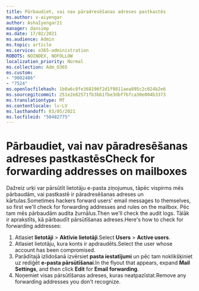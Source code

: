 ```yaml
---
title: Pārbaudiet, vai nav pāradresēšanas adreses pastkastēs
ms.author: v-aiyengar
author: AshaIyengar21
manager: dansimp
ms.date: 17/02/2021
ms.audience: Admin
ms.topic: article
ms.service: o365-administration
ROBOTS: NOINDEX, NOFOLLOW
localization_priority: Normal
ms.collection: Adm_O365
ms.custom:
- "9002486"
- "7524"
ms.openlocfilehash: 1b0a6c8fe368196f2d1f9811aea895c2c024b2e6
ms.sourcegitcommit: 251e2e82571fb3bb1fbe3dbf7bfca30e004b3373
ms.translationtype: MT
ms.contentlocale: lv-LV
ms.lasthandoff: 03/05/2021
ms.locfileid: "50482775"
---
```

# <a name="check-for-forwarding-addresses-on-mailboxes"></a><span data-ttu-id="b335e-102">Pārbaudiet, vai nav pāradresēšanas adreses pastkastēs</span><span class="sxs-lookup"><span data-stu-id="b335e-102">Check for forwarding addresses on mailboxes</span></span>

<span data-ttu-id="b335e-103">Dažreiz urķi var pārsūtīt lietotāju e-pasta ziņojumus, tāpēc vispirms mēs pārbaudām, vai pastkastē ir pāradresēšanas adreses un kārtulas.</span><span class="sxs-lookup"><span data-stu-id="b335e-103">Sometimes hackers forward users' email messages to themselves, so first we'll check for forwarding addresses and rules on the mailbox.</span></span> <span data-ttu-id="b335e-104">Pēc tam mēs pārbaudām audita žurnālus.</span><span class="sxs-lookup"><span data-stu-id="b335e-104">Then we'll check the audit logs.</span></span> <span data-ttu-id="b335e-105">Tālāk ir aprakstīts, kā pārbaudīt pārsūtīšanas adreses.</span><span class="sxs-lookup"><span data-stu-id="b335e-105">Here's how to check for forwarding addresses:</span></span>

1. <span data-ttu-id="b335e-106">Atlasiet **lietotāji**  >  **Aktīvie lietotāji**.</span><span class="sxs-lookup"><span data-stu-id="b335e-106">Select **Users** > **Active users**.</span></span>
1. <span data-ttu-id="b335e-107">Atlasiet lietotāju, kura konts ir apdraudēts.</span><span class="sxs-lookup"><span data-stu-id="b335e-107">Select the user whose account has been compromised.</span></span>
1. <span data-ttu-id="b335e-108">Parādītajā izlidošanā izvērsiet **pasta iestatījumi** un pēc tam noklikšķiniet  uz rediģēt **e-pasta pārsūtīšanai**.</span><span class="sxs-lookup"><span data-stu-id="b335e-108">In the flyout that appears, expand **Mail Settings**, and then click **Edit** for **Email forwarding**.</span></span>
1. <span data-ttu-id="b335e-109">Noņemiet visas pārsūtīšanas adreses, kuras neatpazīstat.</span><span class="sxs-lookup"><span data-stu-id="b335e-109">Remove any forwarding addresses you don't recognize.</span></span>